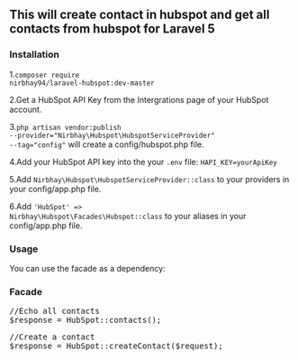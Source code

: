 <h2>This will create contact in hubspot and get all contacts from hubspot for Laravel 5</h2>

<h3>Installation</h3>

1.<code>composer require nirbhay94/laravel-hubspot:dev-master</code>

2.Get a HubSpot API Key from the Intergrations page of your HubSpot account.

3.<code>php artisan vendor:publish --provider="Nirbhay\Hubspot\HubspotServiceProvider" --tag="config"</code> will create a config/hubspot.php file.

4.Add your HubSpot API key into the your <code>.env</code> file: <code>HAPI_KEY=yourApiKey</code>

5.Add <code>Nirbhay\Hubspot\HubspotServiceProvider::class</code> to your providers in your config/app.php file.

6.Add <code>'HubSpot' => Nirbhay\Hubspot\Facades\Hubspot::class</code> to your aliases in your config/app.php file.

<h3>Usage</h3>

You can use the facade as a dependency:

<h3>Facade</h3>

<pre><span class="pl-s1"><span class="pl-c"><span class="pl-c">//</span>Echo all contacts </span></span>
<span class="pl-s1"><span class="pl-smi">$response</span> <span class="pl-k">=</span> <span class="pl-c1">HubSpot</span><span class="pl-k">::</span>contacts()<span class="pl-k">;</span>
</pre>

<pre><span class="pl-s1"><span class="pl-c"><span class="pl-c">//</span>Create a contact </span></span>
<span class="pl-s1"><span class="pl-smi">$response</span> <span class="pl-k">=</span> <span class="pl-c1">HubSpot</span><span class="pl-k">::</span>createContact($request)<span class="pl-k">;</span>
</pre>
